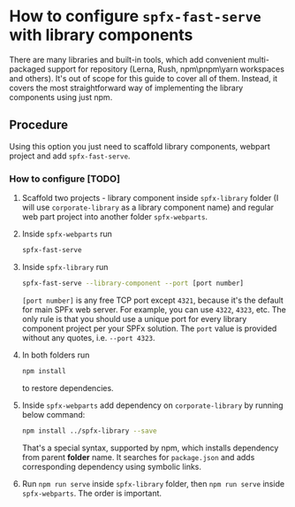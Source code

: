 # How to configure `spfx-fast-serve` with library components  

There are many libraries and built-in tools, which add convenient multi-packaged support for repository (Lerna, Rush, npm\pnpm\yarn workspaces and others). It's out of scope for this guide to cover all of them. Instead, it covers the most straightforward way of implementing the library components using just npm.

## Procedure

Using this option you just need to scaffold library components, webpart project and add `spfx-fast-serve`.

### How to configure [TODO]

1. Scaffold two projects - library component inside `spfx-library` folder (I will use `corporate-library` as a library component name) and regular web part project into another folder `spfx-webparts`.

2. Inside `spfx-webparts` run

   ```bash
   spfx-fast-serve
   ```

3. Inside `spfx-library` run

   ```bash
   spfx-fast-serve --library-component --port [port number]
   ```

   `[port number]` is any free TCP port except `4321`, because it's the default for main SPFx web server. For example, you can use `4322`, `4323`, etc. The only rule is that you should use a unique port for every library component project per your SPFx solution. The `port` value is provided without any quotes, i.e. `--port 4323`.

4. In both folders run

   ```bash
   npm install
   ```

   to restore dependencies.

5. Inside `spfx-webparts` add dependency on `corporate-library` by running below command:

   ```bash
   npm install ../spfx-library --save
   ```

   That's a special syntax, supported by npm, which installs dependency from parent **folder** name. It searches for `package.json` and adds corresponding dependency using symbolic links.

6. Run `npm run serve` inside `spfx-library` folder, then `npm run serve` inside `spfx-webparts`. The order is important.
